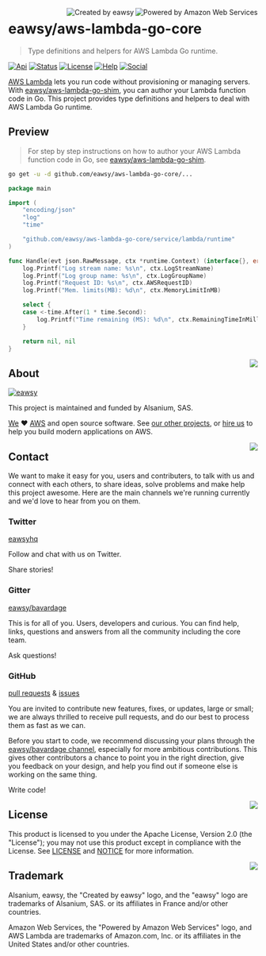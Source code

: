 <a id="top" name="top"></a>
[<img src="_asset/logo_powered-by-aws.png" alt="Powered by Amazon Web Services" align="right">][aws-home]
[<img src="_asset/logo_created-by-eawsy.png" alt="Created by eawsy" align="right">][eawsy-home]

# eawsy/aws-lambda-go-core

> Type definitions and helpers for AWS Lambda Go runtime.

[![Api][badge-api]][eawsy-api]
[![Status][badge-status]](#top)
[![License][badge-license]](LICENSE)
[![Help][badge-help]][eawsy-chat]
[![Social][badge-social]][eawsy-twitter]

[AWS Lambda][aws-lambda-home] lets you run code without provisioning or managing servers. With 
[eawsy/aws-lambda-go-shim][eawsy-runtime], you can author your Lambda function code in Go. This project provides type 
definitions and helpers to deal with AWS Lambda Go runtime. 

## Preview

> For step by step instructions on how to author your AWS Lambda function code in Go, see 
  [eawsy/aws-lambda-go-shim][eawsy-runtime].

```sh
go get -u -d github.com/eawsy/aws-lambda-go-core/...
```

```go
package main

import (
	"encoding/json"
	"log"
	"time"

	"github.com/eawsy/aws-lambda-go-core/service/lambda/runtime"
)

func Handle(evt json.RawMessage, ctx *runtime.Context) (interface{}, error) {
	log.Printf("Log stream name: %s\n", ctx.LogStreamName)
	log.Printf("Log group name: %s\n", ctx.LogGroupName)
	log.Printf("Request ID: %s\n", ctx.AWSRequestID)
	log.Printf("Mem. limits(MB): %d\n", ctx.MemoryLimitInMB)

	select {
	case <-time.After(1 * time.Second):
		log.Printf("Time remaining (MS): %d\n", ctx.RemainingTimeInMillis())
	}

	return nil, nil
}
```

[<img src="_asset/misc_arrow-up.png" align="right">](#top)
## About

[![eawsy](_asset/logo_eawsy.png)][eawsy-home]

This project is maintained and funded by Alsanium, SAS.

[We][eawsy-home] :heart: [AWS][aws-home] and open source software. See [our other projects][eawsy-github], or 
[hire us][eawsy-hire] to help you build modern applications on AWS.

[<img src="_asset/misc_arrow-up.png" align="right">](#top)
## Contact

We want to make it easy for you, users and contributers, to talk with us and connect with each others, to share ideas, 
solve problems and make help this project awesome. Here are the main channels we're running currently and we'd love to 
hear from you on them.

### Twitter 
  
[eawsyhq][eawsy-twitter] 

Follow and chat with us on Twitter. 

Share stories!

### Gitter 

[eawsy/bavardage][eawsy-chat]

This is for all of you. Users, developers and curious. You can find help, links, questions and answers from all the 
community including the core team.

Ask questions!

### GitHub

[pull requests][eawsy-pr] & [issues][eawsy-issues]

You are invited to contribute new features, fixes, or updates, large or small; we are always thrilled to receive pull 
requests, and do our best to process them as fast as we can.

Before you start to code, we recommend discussing your plans through the [eawsy/bavardage channel][eawsy-chat], 
especially for more ambitious contributions. This gives other contributors a chance to point you in the right direction, 
give you feedback on your design, and help you find out if someone else is working on the same thing.

Write code!

[<img src="_asset/misc_arrow-up.png" align="right">](#top)
## License

This product is licensed to you under the Apache License, Version 2.0 (the "License"); you may not use this product 
except in compliance with the License. See [LICENSE](LICENSE) and [NOTICE](NOTICE) for more information.

[<img src="_asset/misc_arrow-up.png" align="right">](#top)
## Trademark

Alsanium, eawsy, the "Created by eawsy" logo, and the "eawsy" logo are trademarks of Alsanium, SAS. or its affiliates in 
France and/or other countries.

Amazon Web Services, the "Powered by Amazon Web Services" logo, and AWS Lambda are trademarks of Amazon.com, Inc. or its 
affiliates in the United States and/or other countries.

[eawsy-home]: https://eawsy.com
[eawsy-github]: https://github.com/eawsy/
[eawsy-api]: https://godoc.org/github.com/eawsy/aws-lambda-go-core/service/lambda/runtime
[eawsy-chat]: https://gitter.im/eawsy/bavardage
[eawsy-twitter]: https://twitter.com/@eawsyhq
[eawsy-hire]: https://docs.google.com/forms/d/e/1FAIpQLSfPvn1Dgp95DXfvr3ClPHCNF5abi4D1grveT5btVyBHUk0nXw/viewform
[eawsy-pr]: https://github.com/eawsy/aws-lambda-go-core/issues?q=is:pr%20is:open
[eawsy-issues]: https://github.com/eawsy/aws-lambda-go-core/issues?q=is:issue%20is:open
[eawsy-runtime]: https://github.com/eawsy/aws-lambda-go-shim

[aws-home]: https://aws.amazon.com
[aws-lambda-home]: https://aws.amazon.com/lambda

[badge-api]: http://img.shields.io/badge/api-godoc-3F51B5.svg?style=flat-square
[badge-status]: http://img.shields.io/badge/status-stable-4CAF50.svg?style=flat-square
[badge-license]: http://img.shields.io/badge/license-apache-FF5722.svg?style=flat-square
[badge-help]: http://img.shields.io/badge/help-gitter-E91E63.svg?style=flat-square
[badge-social]: http://img.shields.io/badge/social-twitter-03A9F4.svg?style=flat-square
